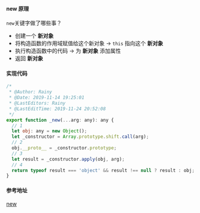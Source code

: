 #### new 原理

`new`关键字做了哪些事？

- 创建一个 **新对象**
- 将构造函数的作用域赋值给这个新对象 -> `this` 指向这个 **新对象**
- 执行构造函数中的代码 -> 为 **新对象** 添加属性
- 返回 **新对象**

#### 实现代码

```javascript
/*
 * @Author: Rainy
 * @Date: 2019-11-14 19:25:01
 * @LastEditors: Rainy
 * @LastEditTime: 2019-11-24 20:52:08
 */
export function _new(...arg: any): any {
  // 1
  let obj: any = new Object();
  let _constructor = Array.prototype.shift.call(arg);
  // 2
  obj.__proto__ = _constructor.prototype;
  // 3
  let result = _constructor.apply(obj, arg);
  // 4
  return typeof result === 'object' && result !== null ? result : obj;
}
```



#### 参考地址

[new](https://rain120.github.io/awesome-javascript-code-implementation/zh/primitive/new)

